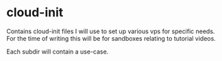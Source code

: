 # cloud-init
Contains cloud-init files I will use to set up various vps for specific needs. For the time of writing this will be for sandboxes relating to tutorial videos.

Each subdir will contain a use-case.
